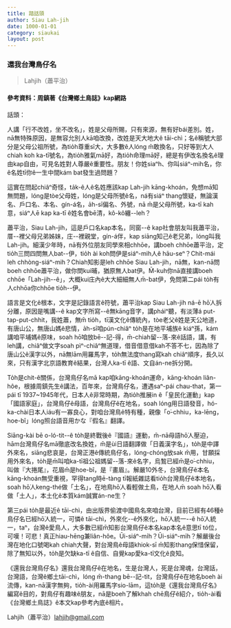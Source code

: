 ```yaml
---
title: 踏話頭
author: Siau Lah-jih
date: 1000-01-01
category: siaukai
layout: post
---
```


### 還我台灣鳥仔名
>
> Lahjih（蕭平治）

#### 參考資料：周鎮著《台灣鄉土鳥誌》kap網路

話頭：

人講「行不改姓，坐不改名」，姓是父母所賜，只有來源，無有好bái差別。姓，nā無特殊原因，是無容允別人kā咱改換，改姓是天大地大ê tāi-chì；名ê稱號大部分是父母公祖所號，為tio̍h尊重sī大，大多數ê人lóng m̄敢換名，只好等到大人chiah koh ka-tī號名，為tio̍h雅氣mā好，為tio̍h命理mā好，總是有伊改名換名ê理由kap自由，可見名姓對人尊嚴ê重要性。朋友！你姓siaⁿh、你叫siáⁿ-mih名，你ê名姓tī你ê一生中間kám bat發生過問題？

這實在問起chiâⁿ奇怪，ta̍k-ê人ê名姓應該kap Lah-jih kāng-khoán，免想mā知無問題，lóng是tòe父母姓，lóng是父母所號ê名，ná有siáⁿ thang懷疑，無論漢名、戶口名、本名、gín-á名，a̍h-sī偏名、外號，nā m̄是父母所號，ka-tī kah意，siáⁿ人ē kap ka-tī ê姓名會bē清，kô-kô纏--leh？

蕭平治，Siau Lah-jih，這是戶口名kap本名，同窗--ê kap社會朋友叫我蕭平治，厝--裡父母兄弟姊妹，庄--裡親堂，gín-á伴，kap siāng知己ê老兄弟，lóng叫我Lah-jih。細漢少年時，nā有外位朋友同學來相chhōe，講boeh chhōe蕭平治，定tio̍h三問四問無人bat--伊，tio̍h ài koh問伊是siáⁿ-mih人ê hāu-seⁿ？Chit-mái leh chhòng-siáⁿ-mih？Chiah知影是leh chhōe Siau Lah-jih，nā無，kan-nā問boeh chhōe蕭平治，做你問kui晡，猶原無人bat伊。M̄-kuh你nā直接講boeh chhōe「Lah-jih--ê」，大概kui庄內ê大大細細無人m̄-bat伊，免問第二pái to̍h有人chhōa你chhōe tio̍h--伊。

語言是文化ê根本，文字是記錄語言ê符號，蕭平治kap Siau Lah-jih ná-ē hō͘人拆分離，原因是嘴講--ê kap文字所寫--ê無kāng音字，講pháiⁿ聽，有淡薄á put-tap-put-chhit，我姓蕭，無m̄ tio̍h，tī漢文化ê傳統內，tòe老父ê姓是天公地道，有唐山公，無唐山媽ê悲情，a̍h-sī咱pún-chiâⁿ to̍h是在地平埔族ê kiáⁿ孫，kám講咱平埔媽ê原味，soah hō͘咱放bē--記-得，m̄-chiah留--落-來ê話語，講，有leh講，chiâⁿ做文字soah pìⁿ-chiâⁿ無道理，借音借意借kah不答不七，因為除了唐山公ê漢字以外，nā無lām用羅馬字，to̍h無法度thang寫kah chiâⁿ順序，長久以來，只有漢字北京語教育ê結果，台灣人ka-tī ê語、文自án-ne拆分開。

To̍h是chit-ê關係，台灣鳥仔名mā kap咱kāng-khoán運命，kāng-khoán liân-hôe，根據周鎮先生ê講法，百年來，台灣鳥仔名，遭遇saⁿ-pái chau-that，第一pái tī 1937~1945年代，日本人ê非常時期，為tio̍h推展in ê「皇民化運動」kap「國語家庭」，台灣鳥仔ê母語，台灣鳥仔ê在地名，soah lóng用日語發音，hó-ka-chài日本人iáu有一寡良心，對咱台灣鳥ê特有種，親像「o͘-chhiu，ka-lēng，hoe-bî」lóng照台語音用かな『假名』翻譯。

Siāng-kài bē o-ló-tit--ê to̍h是終戰後ê『國語』運動，m̄-nā母語hō͘人壓迫，hām台灣鳥仔名mā徹底改名換姓，m̄是ùi日語翻譯做「日義漢字名」，to̍h是中譯外來名，siāng悲哀是，台灣正港ê傳統鳥仔名，lóng-chóng放sak m̄用，甘願採用外來名，to̍h是m̄叫咱ka-tī祖公祖媽留--落-來ê名字，烏鶖已經m̄是o͘-chhiu，叫做『大捲尾』，花眉m̄是hoe-bî，是『畫眉』。解嚴10外冬，台灣鳥仔ê本名kāng-khoán無受重視，罕得tang時ē-tàng tī報紙雜誌看tio̍h台灣鳥仔ê本地名，soah hō͘人keng-thé做「土名」，在地鳥hō͘人看輕做土鳥，在地人m̄ soah hō͘人看做「土人」，本土化ê本質kám誠實án-ne生？

第三pái to̍h是最近ê tāi-chì，由出版界偷渡中國鳥名來咱台灣，目前已經有46種ê鳥仔名已經hō͘人統一，可憐ê tāi-chì，外來化--ê外來化，hō͘人統一--ê hō͘人統一，taⁿ，台灣ê愛鳥人，大多數已經m̄知影台灣鳥仔ê本名kap本名ê意思tī tó位，可嘆！可悲！真正hiau-hēng兼liân-hôe。Ūi-siáⁿ-mi̍h？Ūi-siáⁿ-mi̍h？解嚴後台灣在地化口號喝kah chiah大聲，對台灣鳥ê母語khiok-sī m̄知影thang保惜保留，除了無知以外，to̍h是欠缺ka-tī ê自信、自覺kap愛ka-tī文化ê良知。

《還我台灣鳥仔名》還我台灣鳥仔ê在地名，生是台灣人，死是台灣魂，台灣話，台灣語，台灣ê鄉土tāi-chì，lóng m̄-thang bē--記-tit，台灣鳥仔ê在地名boeh ài流傳，kan-nā漢字無夠，tio̍h-ài用羅馬字sio-lām，這to̍h是《還我台灣鳥仔名》編寫ê目的，對鳥仔有趣味ê朋友，nā是boeh了解khah chē鳥仔ê紹介，tio̍h-ài看《台灣鄉土鳥誌》ê本文kap參考內底ê相片。
 
Lahjih（蕭平治）<lahjih@gmail.com>
